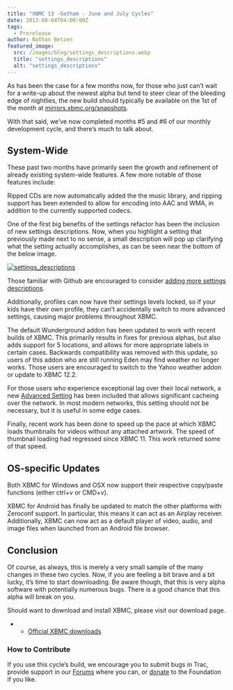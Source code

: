 ```yaml
---
title: "XBMC 13 -Gotham - June and July Cycles"
date: 2013-08-04T04:00:00Z
tags:
  - Prerelease
author: Nathan Betzen
featured_image:
  src: /images/blog/settings_descriptions.webp
  title: "settings_descriptions"
  alt: "settings_descriptions"
---
```


As has been the case for a few months now, for those who just can’t wait for a write-up about the newest alpha but tend to steer clear of the bleeding edge of nightlies, the new build should typically be available on the 1st of the month at [mirrors.xbmc.org/snapshots](http://mirrors.xbmc.org:8989/snapshots/).

With that said, we’ve now completed months #5 and #6 of our monthly development cycle, and there’s much to talk about.

## System-Wide

These past two months have primarily seen the growth and refinement of already existing system-wide features. A few more notable of those features include:

Ripped CDs are now automatically added the the music library, and ripping support has been extended to allow for encoding into AAC and WMA, in addition to the currently supported codecs.

One of the first big benefits of the settings refactor has been the inclusion of new settings descriptions. Now, when you highlight a setting that previously made next to no sense, a small description will pop up clarifying what the setting actually accomplishes, as can be seen near the bottom of the below image.

[![settings_descriptions](/images/blog/settings_descriptions-300x187.webp)](/images/blog/settings_descriptions.webp)

Those familiar with Github are encouraged to consider [adding more settings descriptions](https://forum.kodi.tv/showthread.php?tid=170528&amp;pid=1476835 "Help adding settings descriptions").

Additionally, profiles can now have their settings levels locked, so if your kids have their own profile, they can’t accidentally switch to more advanced settings, causing major problems throughout XBMC.

The default Wunderground addon has been updated to work with recent builds of XBMC. This primarily results in fixes for previous alphas, but also adds support for 5 locations, and allows for more appropriate labels in certain cases. Backwards compatibility was removed with this update, so users of this addon who are still running Eden may find weather no longer works. Those users are encouraged to switch to the Yahoo weather addon or update to XBMC 12.2.

For those users who experience exceptional lag over their local network, a new [Advanced Setting](https://kodi.wiki/view/Advancedsettings.xml "Advanced Settings Wiki") has been included that allows significant cacheing over the network. In most modern networks, this setting should not be necessary, but it is useful in some edge cases.

Finally, recent work has been done to speed up the pace at which XBMC loads thumbnails for videos without any attached artwork. The speed of thumbnail loading had regressed since XBMC 11. This work returned some of that speed.

## OS-specific Updates

Both XBMC for Windows and OSX now support their respective copy/paste functions (either ctrl+v or CMD+v).

XBMC for Android has finally be updated to match the other platforms with Zeroconf support. In particular, this means it can act as an Airplay receiver. Additionally, XBMC can now act as a default player of video, audio, and image files when launched from an Android file browser.

## Conclusion

Of course, as always, this is merely a very small sample of the many changes in these two cycles. Now, if you are feeling a bit brave and a bit lucky, it’s time to start downloading. Be aware though, that this is very alpha software with potentially numerous bugs. There is a good chance that this alpha will break on you.

Should want to download and install XBMC, please visit our download page.

- - [Official XBMC downloads](https://kodi.wiki/download/)

### How to Contribute

If you use this cycle’s build, we encourage you to submit bugs in Trac, provide support in our [Forums](https://forum.kodi.tv/ "XBMC Forums") where you can, or [donate](https://kodi.wiki/contribute/donate/ "XBMC Foundation Donations") to the Foundation if you like.
